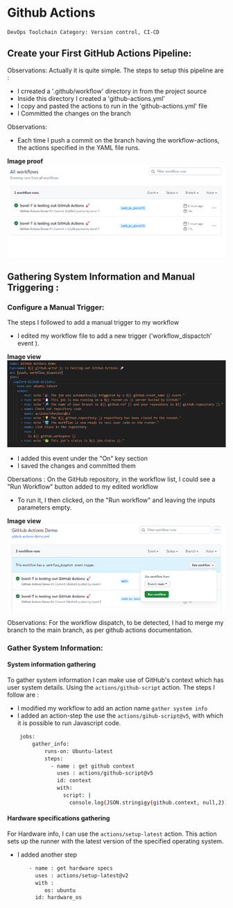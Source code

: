 # Github Actions

```
DevOps Toolchain Category: Version control, CI-CD
```

## Create your First GitHub Actions Pipeline:

Observations: Actually it is quite simple. The steps to setup this pipeline are :

- I crreated a '.github/workflow' directory in from the project source
- Inside this directory I created a 'github-actions.yml'
- I copy and pasted the actions to run in the 'github-actions.yml' file
- I Committed the changes on the branch

Observations:

- Each time I push a commit on the branch having the workflow-actions, the actions specified in the YAML file runs.

**Image proof**
![Settings](assets/workflow-runs.png)

## Gathering System Information and Manual Triggering :

### Configure a Manual Trigger:

The steps I followed to add a manual trigger to my workflow

- I edited my workflow file to add a new trigger ('workflow_dispactch' event ).

**Image view**
![Settings](assets/workflow-dispatch.png)

- I added this event under the "On" key section
- I saved the changes and committed them

Obersations : On the GitHub repository, in the workflow list, I could see a "Run Workflow" button added to my edited workflow

- To run it, I then clicked, on the "Run workflow" and leaving the inputs parameters empty.

**Image view**
![Settings](assets/manual-run.png)

Observations: For the workflow dispatch, to be detected, I had to merge my branch to the main branch, as per github actions documentation.

### Gather System Information:

#### System information gathering

To gather system information I can make use of GitHub's context which has user system details. Using the `actions/github-script` action.
The steps I follow are :

- I modified my workflow to add an action name `gather system info`
- I added an action-step the use the `actions/gihub-script@v5`, with which it is possible to run Javascript code.

```sh
    jobs:
        gather_info:
            runs-on: Ubuntu-latest
            steps:
              - name : get github context
                uses : actions/github-script@v5
                id: context
                with:
                  script: |
                    console.log(JSON.stringigy(github.context, null,2))
```

#### Hardware specifications gathering

For Hardware info, I can use the `actions/setup-latest` action. This action sets up the runner with the latest version of the
specified operating system.

- I added another step

```sh
       - name : get hardware specs
         uses : actions/setup-latest@v2
         with :
            os: ubuntu
         id: hardware_os
```

